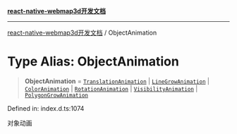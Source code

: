 [**react-native-webmap3d开发文档**](../README.md)

***

[react-native-webmap3d开发文档](../globals.md) / ObjectAnimation

# Type Alias: ObjectAnimation

> **ObjectAnimation** = [`TranslationAnimation`](../interfaces/TranslationAnimation.md) \| [`LineGrowAnimation`](../interfaces/LineGrowAnimation.md) \| [`ColorAnimation`](../interfaces/ColorAnimation.md) \| [`RotationAnimation`](../interfaces/RotationAnimation.md) \| [`VisibilityAnimation`](../interfaces/VisibilityAnimation.md) \| [`PolygonGrowAnimation`](../interfaces/PolygonGrowAnimation.md)

Defined in: index.d.ts:1074

对象动画
